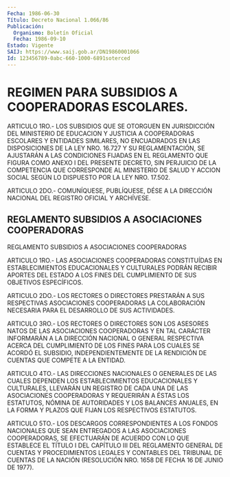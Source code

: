 ```yaml
---
Fecha: 1986-06-30
Título: Decreto Nacional 1.066/86
Publicación:
  Organismo: Boletín Oficial
  Fecha: 1986-09-10
Estado: Vigente
SAIJ: https://www.saij.gob.ar/DN19860001066
Id: 123456789-0abc-660-1000-6891soterced
---
```

# REGIMEN PARA SUBSIDIOS A COOPERADORAS ESCOLARES.

<a id="1"></a>
ARTICULO  1RO.-  LOS SUBSIDIOS QUE SE OTORGUEN EN JURISDICCIÓN DEL MINISTERIO DE EDUCACION  Y  JUSTICIA A COOPERADORAS ESCOLARES Y ENTIDADES SIMILARES, NO ENCUADRADOS  EN LAS DISPOSICIONES DE LA LEY NRO.  16.727 Y SU REGLAMENTACIÓN, SE AJUSTARÁN  A  LAS  CONDICIONES FIJADAS  EN  EL  REGLAMENTO  QUE  FIGURA  COMO ANEXO I DEL PRESENTE DECRETO,  SIN  PERJUICIO  DE  LA  COMPETENCIA  QUE  CORRESPONDE  AL MINISTERIO DE SALUD Y ACCION SOCIAL SEGÚN LO DISPUESTO  POR  LA LEY NRO. 17.502.

<a id="2"></a>
ARTICULO  2DO.-  COMUNÍQUESE,  PUBLÍQUESE, DÉSE A LA DIRECCIÓN NACIONAL DEL REGISTRO OFICIAL Y ARCHÍVESE.

## REGLAMENTO SUBSIDIOS A ASOCIACIONES COOPERADORAS

<a id="1"></a>
REGLAMENTO SUBSIDIOS A ASOCIACIONES COOPERADORAS

ARTICULO  1RO.-  LAS  ASOCIACIONES  COOPERADORAS  CONSTITUÍDAS  EN ESTABLECIMIENTOS  EDUCACIONALES Y CULTURALES PODRÁN RECIBIR APORTES DEL  ESTADO  A  LOS  FINES    DEL  CUMPLIMIENTO  DE  SUS  OBJETIVOS ESPECÍFICOS.

ARTICULO  2DO.-  LOS  RECTORES  O    DIRECTORES  PRESTARÁN  A  SUS RESPECTIVAS  ASOCIACIONES  COOPERADORAS LA  COLABORACIÓN  NECESARIA PARA EL DESARROLLO DE SUS ACTIVIDADES.

ARTICULO 3RO.- LOS RECTORES  O  DIRECTORES  SON LOS ASESORES NATOS DE   LAS ASOCIACIONES COOPERADORAS Y EN TAL CARÁCTER  INFORMARÁN  A LA DIRECCIÓN  NACIONAL O GENERAL RESPECTIVA ACERCA DEL CUMPLIMIENTO DE LOS FINES PARA LOS CUALES SE ACORDÓ EL SUBSIDIO, INDEPENDIENTEMENTE  DE  LA  RENDICIÓN  DE  CUENTAS QUE COMPETE A LA ENTIDAD.

ARTICULO  4TO.-  LAS  DIRECCIONES NACIONALES O  GENERALES  DE  LAS CUALES DEPENDEN LOS ESTABLECIMIENTOS  EDUCACIONALES  Y  CULTURALES, LLEVARÁN  UN  REGISTRO DE CADA UNA DE LAS ASOCIACIONES COOPERADORAS Y REQUERIRÁN A  ÉSTAS  LOS  ESTATUTOS,  NÓMINA DE AUTORIDADES Y LOS BALANCES ANUALES, EN LA FORMA Y PLAZOS QUE  FIJAN  LOS  RESPECTIVOS ESTATUTOS.

ARTICULO   5TO.-  LOS  DESCARGOS  CORRESPONDIENTES  A  LOS  FONDOS NACIONALES QUE  SEAN ENTREGADOS A LAS ASOCIACIONES COOPERADORAS, SE EFECTUARÁN  DE ACUERDO  CON  LO  QUE  ESTABLECE  EL  TÍTULO  I  DEL CAPÍTULO III  DEL  REGLAMENTO  GENERAL  DE CUENTAS Y PROCEDIMIENTOS LEGALES  Y  CONTABLES  DEL  TRIBUNAL  DE  CUENTAS    DE  LA  NACIÓN (RESOLUCIÓN    NRO.  1658  DE  FECHA  16  DE  JUNIO  DE  1977).